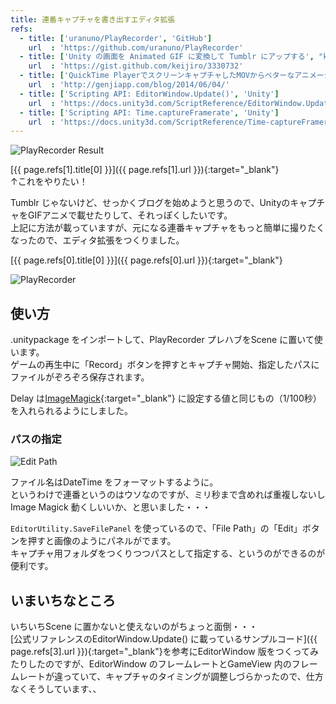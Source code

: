 ```yaml
---
title: 連番キャプチャを書き出すエディタ拡張
refs:
  - title: ['uranuno/PlayRecorder', 'GitHub']
    url  : 'https://github.com/uranuno/PlayRecorder'
  - title: ['Unity の画面を Animated GIF に変換して Tumblr にアップする', "keijiro's Gists"]
    url  : 'https://gist.github.com/keijiro/3330732'
  - title: ['QuickTime PlayerでスクリーンキャプチャしたMOVからベターなアニメーションGIFを作る', 'Genji App Blog']
    url  : 'http://genjiapp.com/blog/2014/06/04/'
  - title: ['Scripting API: EditorWindow.Update()', 'Unity']
    url  : 'https://docs.unity3d.com/ScriptReference/EditorWindow.Update.html'
  - title: ['Scripting API: Time.captureFramerate', 'Unity']
    url  : 'https://docs.unity3d.com/ScriptReference/Time-captureFramerate.html'
---
```


![PlayRecorder Result](https://uranuno.github.io/PlayRecorder/out.gif "Cubeくん")

[{{ page.refs[1].title[0] }}]({{ page.refs[1].url }}){:target="_blank"}  
↑これをやりたい！

Tumblr じゃないけど、せっかくブログを始めようと思うので、UnityのキャプチャをGIFアニメで載せたりして、それっぽくしたいです。  
上記に方法が載っていますが、元になる連番キャプチャをもっと簡単に撮りたくなったので、エディタ拡張をつくりました。

[{{ page.refs[0].title[0] }}]({{ page.refs[0].url }}){:target="_blank"}

![PlayRecorder](https://uranuno.github.io/PlayRecorder/playrecorder.png)

<!-- more -->

使い方
-----
.unitypackage をインポートして、PlayRecorder プレハブをScene に置いて使います。  
ゲームの再生中に「Record」ボタンを押すとキャプチャ開始、指定したパスにファイルがぞろぞろ保存されます。

Delay は[ImageMagick](http://www.imagemagick.org/){:target="_blank"} に設定する値と同じもの（1/100秒）を入れられるようにしました。  

### パスの指定
![Edit Path](https://uranuno.github.io/PlayRecorder/save_capture.png)

ファイル名はDateTime をフォーマットするように。  
というわけで連番というのはウソなのですが、ミリ秒まで含めれば重複しないしImage Magick 動くしいいか、と思いました・・・

`EditorUtility.SaveFilePanel` を使っているので、「File Path」の「Edit」ボタンを押すと画像のようにパネルがでます。  
キャプチャ用フォルダをつくりつつパスとして指定する、というのができるのが便利です。  


いまいちなところ
----------------
いちいちScene に置かないと使えないのがちょっと面倒・・・  
[公式リファレンスのEditorWindow.Update() に載っているサンプルコード]({{ page.refs[3].url }}){:target="_blank"}を参考にEditorWindow 版をつくってみたりしたのですが、EditorWindow のフレームレートとGameView 内のフレームレートが違っていて、キャプチャのタイミングが調整しづらかったので、仕方なくそうしています、、
